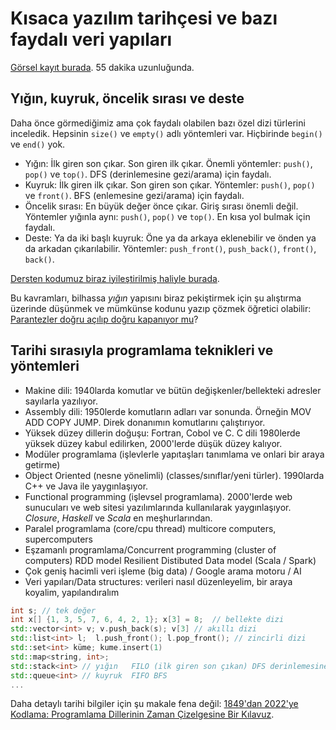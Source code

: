 Kısaca yazılım tarihçesi ve bazı faydalı veri yapıları
====

[Görsel kayıt burada](https://drive.google.com/file/d/1HFgtYu63jB1Rfmr1tatwwjs1TSlhdHUC). 55 dakika uzunluğunda.

Yığın, kuyruk, öncelik sırası ve deste
----
Daha önce görmediğimiz ama çok faydalı olabilen bazı özel dizi türlerini inceledik. Hepsinin `size()` ve `empty()` adlı yöntemleri var. Hiçbirinde `begin()` ve `end()` yok.

- Yığın: İlk giren son çıkar. Son giren ilk çıkar. Önemli yöntemler: `push()`, `pop()` ve `top()`. DFS (derinlemesine gezi/arama) için faydalı.
- Kuyruk: İlk giren ilk çıkar. Son giren son çıkar. Yöntemler: `push()`, `pop()` ve `front()`. BFS (enlemesine gezi/arama) için faydalı.
- Öncelik sırası: En büyük değer önce çıkar. Giriş sırası önemli değil. Yöntemler yığınla aynı: `push()`, `pop()` ve `top()`. En kısa yol bulmak için faydalı.
- Deste: Ya da iki başlı kuyruk: Öne ya da arkaya eklenebilir ve önden ya da arkadan çıkarılabilir. Yöntemler: `push_front()`, `push_back()`, `front()`, `back()`.

[Dersten kodumuz biraz iyileştirilmiş haliyle burada](https://onlinegdb.com/g-bZYoHcx).

Bu kavramları, bilhassa *yığın* yapısını biraz pekiştirmek için şu alıştırma üzerinde düşünmek ve mümkünse kodunu yazıp çözmek öğretici olabilir: [Parantezler doğru açılıp doğru kapanıyor mu](https://onlinegdb.com/Gk91i3N7K)? 

Tarihi sırasıyla programlama teknikleri ve yöntemleri
----
- Makine dili: 1940larda komutlar ve bütün değişkenler/bellekteki adresler sayılarla yazılıyor.
- Assembly dili: 1950lerde komutların adları var sonunda. Örneğin MOV ADD COPY JUMP. Direk donanımın komutlarını çalıştırıyor.
- Yüksek düzey dillerin doğuşu: Fortran, Cobol ve C. C dili 1980lerde yüksek düzey kabul edilirken, 2000'lerde düşük düzey kalıyor.
- Modüler programlama (işlevlerle yapıtaşları tanımlama ve onlari bir araya getirme)
- Object Oriented (nesne yönelimli) (classes/sınıflar/yeni türler). 1990larda C++ ve Java ile yaygınlaşıyor.
- Functional programming (işlevsel programlama). 2000'lerde web sunucuları ve web sitesi yazılımlarında kullanılarak yaygınlaşıyor. *Closure*, *Haskell* ve *Scala* en meşhurlarından.
- Paralel programlama (core/cpu thread)  multicore computers, supercomputers
- Eşzamanlı programlama/Concurrent programming (cluster of computers) 
  RDD model Resilient Distibuted Data model (Scala / Spark) 
- Çok geniş hacimli veri işleme (big data) / Google arama motoru / AI
- Veri yapıları/Data structures: verileri nasıl düzenleyelim, bir araya koyalim, yapılandıralım
```c++
int s; // tek değer
int x[] {1, 3, 5, 7, 6, 4, 2, 1}; x[3] = 8;  // bellekte dizi
std::vector<int> v; v.push_back(s); v[3] // akıllı dizi
std::list<int> l;  l.push_front(); l.pop_front(); // zincirli dizi
std::set<int> küme; kume.insert(1) 
std::map<string, int>;
std::stack<int> // yığın   FILO (ilk giren son çıkan) DFS derinlemesine
std::queue<int> // kuyruk  FIFO BFS
...
```
Daha detaylı tarihi bilgiler için şu makale fena değil: [1849'dan 2022'ye Kodlama: Programlama Dillerinin Zaman Çizelgesine Bir Kılavuz](https://www.computer.org/publications/tech-news/insider-membership-news/timeline-of-programming-languages).
